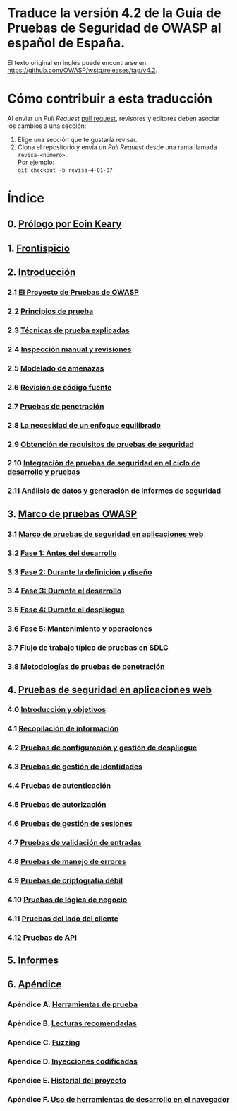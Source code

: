 # Traduce la versión 4.2 de la Guía de Pruebas de Seguridad de OWASP al español de España.
El texto original en inglés puede encontrarse en: https://github.com/OWASP/wstg/releases/tag/v4.2.

# Cómo contribuir a esta traducción

Al enviar un *Pull Request* [pull request](#how-to-submit-a-pull-request), revisores y editores deben asociar los cambios a una sección:

1. Elige una sección que te gustaría revisar.
2. Clona el repositorio y envía un *Pull Request* desde una rama llamada `revisa-<número>`.  
   Por ejemplo:  
   `git checkout -b revisa-4-01-07`

# Índice

## 0. [Prólogo por Eoin Keary](0-Prologo/README.md)

## 1. [Frontispicio](1-Frontispicio/)

## 2. [Introducción](2-Introduccion/)

### 2.1 [El Proyecto de Pruebas de OWASP](2-Introduccion/README.md#el-proyecto-de-pruebas-de-owasp)

### 2.2 [Principios de prueba](2-Introduccion/README.md#principios-de-prueba)

### 2.3 [Técnicas de prueba explicadas](2-Introduccion/README.md#tecnicas-de-prueba-explicadas)

### 2.4 [Inspección manual y revisiones](2-Introduccion/README.md#inspeccion-manual-y-revisiones)

### 2.5 [Modelado de amenazas](2-Introduccion/README.md#modelado-de-amenazas)

### 2.6 [Revisión de código fuente](2-Introduccion/README.md#revision-de-codigo-fuente)

### 2.7 [Pruebas de penetración](2-Introduccion/README.md#pruebas-de-penetracion)

### 2.8 [La necesidad de un enfoque equilibrado](2-Introduccion/README.md#la-necesidad-de-un-enfoque-equilibrado)

### 2.9 [Obtención de requisitos de pruebas de seguridad](2-Introduccion/README.md#obtencion-de-requisitos-de-pruebas-de-seguridad)

### 2.10 [Integración de pruebas de seguridad en el ciclo de desarrollo y pruebas](2-Introduccion/README.md#integracion-de-pruebas-de-seguridad-en-el-ciclo-de-desarrollo-y-pruebas)

### 2.11 [Análisis de datos y generación de informes de seguridad](2-Introduccion/README.md#analisis-de-datos-y-generacion-de-informes-de-seguridad)

## 3. [Marco de pruebas OWASP](3-Marco-Pruebas-OWASP/)

### 3.1 [Marco de pruebas de seguridad en aplicaciones web](3-Marco-Pruebas-OWASP/0-Marco-Pruebas-Seguridad-Web.md)

### 3.2 [Fase 1: Antes del desarrollo](3-Marco-Pruebas-OWASP/0-Marco-Pruebas-Seguridad-Web.md#fase-1-antes-del-desarrollo)

### 3.3 [Fase 2: Durante la definición y diseño](3-Marco-Pruebas-OWASP/0-Marco-Pruebas-Seguridad-Web.md#fase-2-durante-la-definicion-y-diseno)

### 3.4 [Fase 3: Durante el desarrollo](3-Marco-Pruebas-OWASP/0-Marco-Pruebas-Seguridad-Web.md#fase-3-durante-el-desarrollo)

### 3.5 [Fase 4: Durante el despliegue](3-Marco-Pruebas-OWASP/0-Marco-Pruebas-Seguridad-Web.md#fase-4-durante-el-despliegue)

### 3.6 [Fase 5: Mantenimiento y operaciones](3-Marco-Pruebas-OWASP/0-Marco-Pruebas-Seguridad-Web.md#fase-5-mantenimiento-y-operaciones)

### 3.7 [Flujo de trabajo típico de pruebas en SDLC](3-Marco-Pruebas-OWASP/0-Marco-Pruebas-Seguridad-Web.md#flujo-de-trabajo-tipico-de-pruebas-en-sdlc)

### 3.8 [Metodologías de pruebas de penetración](3-Marco-Pruebas-OWASP/1-Metodologias-Pruebas-Penetracion.md)

## 4. [Pruebas de seguridad en aplicaciones web](4-Pruebas-Seguridad-WebApps/)

### 4.0 [Introducción y objetivos](4-Pruebas-Seguridad-WebApps/00-Introduccion-y-Objetivos/README.md)

### 4.1 [Recopilación de información](4-Pruebas-Seguridad-WebApps/01-Recopilacion-Informacion/README.md)

### 4.2 [Pruebas de configuración y gestión de despliegue](4-Pruebas-Seguridad-WebApps/02-Pruebas-Configuracion-Despliegue/README.md)

### 4.3 [Pruebas de gestión de identidades](4-Pruebas-Seguridad-WebApps/03-Pruebas-Gestion-Identidades/README.md)

### 4.4 [Pruebas de autenticación](4-Pruebas-Seguridad-WebApps/04-Pruebas-Autenticacion/README.md)

### 4.5 [Pruebas de autorización](4-Pruebas-Seguridad-WebApps/05-Pruebas-Autorizacion/README.md)

### 4.6 [Pruebas de gestión de sesiones](4-Pruebas-Seguridad-WebApps/06-Pruebas-Gestion-Sesiones/README.md)

### 4.7 [Pruebas de validación de entradas](4-Pruebas-Seguridad-WebApps/07-Pruebas-Validacion-Entradas/README.md)

### 4.8 [Pruebas de manejo de errores](4-Pruebas-Seguridad-WebApps/08-Pruebas-Manejo-Errores/README.md)

### 4.9 [Pruebas de criptografía débil](4-Pruebas-Seguridad-WebApps/09-Pruebas-Criptografia-Debil/README.md)

### 4.10 [Pruebas de lógica de negocio](4-Pruebas-Seguridad-WebApps/10-Pruebas-Logica-Negocio/README.md)

### 4.11 [Pruebas del lado del cliente](4-Pruebas-Seguridad-WebApps/11-Pruebas-Lado-Cliente/README.md)

### 4.12 [Pruebas de API](4-Pruebas-Seguridad-WebApps/12-Pruebas-API/README.md)

## 5. [Informes](5-Informes/README.md)

## 6. [Apéndice](6-Apendice/README.md)

### Apéndice A. [Herramientas de prueba](6-Apendice/A-Herramientas-Prueba.md)

### Apéndice B. [Lecturas recomendadas](6-Apendice/B-Lecturas-Recomendadas.md)

### Apéndice C. [Fuzzing](6-Apendice/C-Fuzzing.md)

### Apéndice D. [Inyecciones codificadas](6-Apendice/D-Inyecciones-Codificadas.md)

### Apéndice E. [Historial del proyecto](6-Apendice/E-Historial.md)

### Apéndice F. [Uso de herramientas de desarrollo en el navegador](6-Apendice/F-Herramientas-Desarrollo-Navegador.md)
